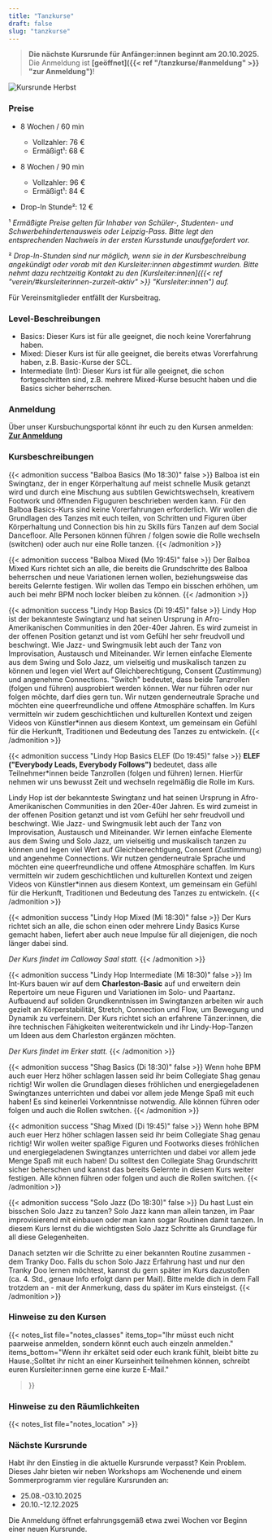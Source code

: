 ```yaml
---
title: "Tanzkurse"
draft: false
slug: "tanzkurse"
---
```


[//]: # (![Kursplan Herbst 2024]&#40;../schedule_herbst_2024_ohne_websiteinfo_v4.png&#41;)

> **Die nächste Kursrunde für Anfänger:innen beginnt am 20.10.2025.** Die Anmeldung ist **[geöffnet]({{< ref "/tanzkurse/#anmeldung" >}} "zur Anmeldung")**!

![Kursrunde Herbst](../2025-10_schedule_autumn_small_v2.png)

### Preise
- 8 Wochen / 60 min
  - Vollzahler: 76 €
  - Ermäßigt¹: 68 €

- 8 Wochen / 90 min
  - Vollzahler: 96 €
  - Ermäßigt¹: 84 €

- Drop-In Stunde²: 12 €

¹ *Ermäßigte Preise gelten für Inhaber von Schüler-, Studenten- und Schwerbehindertenausweis oder Leipzig-Pass. Bitte legt den entsprechenden Nachweis in der ersten Kursstunde unaufgefordert vor.*

² *Drop-In-Stunden sind nur möglich, wenn sie in der Kursbeschreibung angekündigt oder vorab mit den Kursleiter:innen abgestimmt wurden.
Bitte nehmt dazu rechtzeitig Kontakt zu den [Kursleiter:innen]({{< ref "verein/#kursleiterinnen-zurzeit-aktiv" >}} "Kursleiter:innen") auf.*

Für Vereinsmitglieder entfällt der Kursbeitrag. 

### Level-Beschreibungen
- Basics: Dieser Kurs ist für alle geeignet, die noch keine Vorerfahrung haben. 
- Mixed: Dieser Kurs ist für alle geeignet, die bereits etwas Vorerfahrung haben, z.B. Basic-Kurse der SCL.
- Intermediate (Int): Dieser Kurs ist für alle geeignet, die schon fortgeschritten sind, z.B. mehrere Mixed-Kurse besucht haben und die Basics sicher beherrschen.

### Anmeldung
Über unser Kursbuchungsportal könnt ihr euch zu den Kursen anmelden:
**[Zur Anmeldung](https://scl.swinggeeks.de/SCL2025-10/)**

### Kursbeschreibungen

{{< admonition success "Balboa Basics (Mo 18:30)" false >}}
Balboa ist ein Swingtanz, der in enger Körperhaltung auf meist schnelle Musik getanzt wird und durch eine Mischung aus subtilen Gewichtswechseln, kreativem Footwork und öffnenden Figuguren beschrieben werden kann.
Für den Balboa Basics-Kurs sind keine Vorerfahrungen erforderlich. Wir wollen die Grundlagen des Tanzes mit euch teilen, von Schritten und Figuren über Körperhaltung und Connection bis hin zu Skills fürs Tanzen auf dem Social Dancefloor.
Alle Personen können führen / folgen sowie die Rolle wechseln (switchen) oder auch nur eine Rolle tanzen.
{{< /admonition >}}

{{< admonition success "Balboa Mixed (Mo 19:45)" false >}}
Der Balboa Mixed Kurs richtet sich an alle, die bereits die Grundschritte des Balboa beherrschen und neue Variationen lernen wollen, beziehungsweise das bereits Gelernte festigen. Wir wollen das Tempo ein bisschen erhöhen, um auch bei mehr BPM noch locker bleiben zu können.
{{< /admonition >}}

[//]: # ({{< admonition success "Balboa Intermediate &#40;Di 18:30&#41;" false >}})
[//]: # (Aufbauend auf Balboa-Basics Figuren arbeiten wir in diesem Kurs erneut an spannenden Technikkombinationen sowie an Feinheiten im gemeinsamen Tanz. Wenn du Lust hast dich in Details zu verlieben und daran zu arbeiten, dass auch komplexe Abläufe sich im Paar weich und connected anfühlen, bist du bei uns richtig.)
[//]: # ({{< /admonition >}})

{{< admonition success "Lindy Hop Basics (Di 19:45)" false >}}
Lindy Hop ist der bekannteste Swingtanz und hat seinen Ursprung in Afro-Amerikanischen Communities in den 20er-40er Jahren. Es wird zumeist in der offenen Position getanzt und ist vom Gefühl her sehr freudvoll und beschwingt. Wie Jazz- und Swingmusik lebt auch der Tanz von Improvisation, Austausch und Miteinander. Wir lernen einfache Elemente aus dem Swing und Solo Jazz, um vielseitig und musikalisch tanzen zu können und legen viel Wert auf Gleichberechtigung, Consent (Zustimmung) und angenehme Connections. "Switch" bedeutet, dass beide Tanzrollen (folgen und führen) ausprobiert werden können. Wer nur führen oder nur folgen möchte, darf dies gern tun. Wir nutzen genderneutrale Sprache und möchten eine queerfreundliche und offene Atmosphäre schaffen. Im Kurs vermitteln wir zudem geschichtlichen und kulturellen Kontext und zeigen Videos von Künstler*innen aus diesem Kontext, um gemeinsam ein Gefühl für die Herkunft, Traditionen und Bedeutung des Tanzes zu entwickeln.
{{< /admonition >}}

{{< admonition success "Lindy Hop Basics ELEF (Do 19:45)" false >}}
**ELEF ("Everybody Leads, Everybody Follows")** bedeutet, dass alle Teilnehmer*innen beide Tanzrollen (folgen und führen) lernen. Hierfür nehmen wir uns bewusst Zeit und wechseln regelmäßig die Rolle im Kurs.

Lindy Hop ist der bekannteste Swingtanz und hat seinen Ursprung in Afro-Amerikanischen Communities in den 20er-40er Jahren. Es wird zumeist in der offenen Position getanzt und ist vom Gefühl her sehr freudvoll und beschwingt. Wie Jazz- und Swingmusik lebt auch der Tanz von Improvisation, Austausch und Miteinander. Wir lernen einfache Elemente aus dem Swing und Solo Jazz, um vielseitig und musikalisch tanzen zu können und legen viel Wert auf Gleichberechtigung, Consent (Zustimmung) und angenehme Connections. Wir nutzen genderneutrale Sprache und möchten eine queerfreundliche und offene Atmosphäre schaffen. Im Kurs vermitteln wir zudem geschichtlichen und kulturellen Kontext und zeigen Videos von Künstler*innen aus diesem Kontext, um gemeinsam ein Gefühl für die Herkunft, Traditionen und Bedeutung des Tanzes zu entwickeln.
{{< /admonition >}}

{{< admonition success "Lindy Hop Mixed (Mi 18:30)" false >}}
Der Kurs richtet sich an alle, die schon einen oder mehrere Lindy Basics Kurse gemacht haben, liefert aber auch neue Impulse für all diejenigen, die noch länger dabei sind.

*Der Kurs findet im Calloway Saal statt.*
{{< /admonition >}}

{{< admonition success "Lindy Hop Intermediate (Mi 18:30)" false >}}
Im Int-Kurs bauen wir auf dem **Charleston-Basic** auf und erweitern dein Repertoire um neue Figuren und Variationen im Solo- und Paartanz. Aufbauend auf soliden Grundkenntnissen im Swingtanzen arbeiten wir auch gezielt an Körperstabilität, Stretch, Connection und Flow, um Bewegung und Dynamik zu verfeinern. Der Kurs richtet sich an erfahrene Tänzer:innen, die ihre technischen Fähigkeiten weiterentwickeln und ihr Lindy-Hop-Tanzen um Ideen aus dem Charleston ergänzen möchten.

*Der Kurs findet im Erker statt.*
{{< /admonition >}}

[//]: # ({{< admonition success "Balboa & Shag Practice Time &#40;Mo 19:30&#41;" false >}})
[//]: # (Hier könnt ihr in Eigenregie üben.)
[//]: # ({{< /admonition >}})

[//]: # ({{< admonition success "Showtraining / Tranky Doo &#40;Mo 19:45&#41;" false >}})
[//]: # (Der Kurs dient dem Erarbeiten einer kleinen **Showeinlage zum Swing Pavillon** am 14.9.2025. Es gibt 3 Kurseinheiten &#40;am 25.8., 1.9., 8.9.&#41; und eine Generalprobe am 12.9. Da die Zeit zum Einüben etwas begrenzt ist, solltet ihr schon Solo Jazz Erfahrung mitbringen. Am besten habt ihr den **Tranky Doo** sogar schon mal getanzt und möchtet ihn auffrischen.)
[//]: # (*Das Showtraining ist kostenlos, aber meldet euch bitte vorher an!*)
[//]: # (*Wenn ihr den Tranky Doo schon könnt, kommt gerne auch nur zur Generalprobe am 12. September und/oder tanzt direkt bei der Show beim Swing Pavillon mit!*)
[//]: # (*Der Kurs findet im Erker statt.*)
[//]: # ({{< /admonition >}})

[//]: # ({{< admonition success "Jazz + Lindy Hop Mixed &#40;Mi 18:00&#41;" false >}})
[//]: # (In diesem Kurs wird sowohl solo als auch im Paar getanzt. Beide Formen sind Bestandteile des Lindy Hop. Wie Jazz- und Swingmusik lebt auch der Tanz von Improvisation, Austausch und Miteinander. Wir lernen Elemente aus dem Swing und Solo Jazz, um vielseitig und musikalisch miteinander tanzen zu können.)
[//]: # (Der Kurs richtet sich an alle, die schon einen oder mehrere Lindy Basics Kurse gemacht haben, liefert aber auch neue Impulse für all diejenigen, die noch länger dabei sind.)
[//]: # (Solo Jazz &#40;auch: Authentic Jazz oder Vernacular Jazz&#41; hat seinen Ursprung in Schwarzen Kulturkreisen &#40;insbesondere Afro-Amerikanischen Communities&#41; und wird häufig in Verbindung mit Paartänzen wie Lindy Hop aber auch für sich stehend getanzt. In diesem Kurs werden wir die Musik nutzen, um uns durch Rhythmen und Bewegungen zu führen, um Swing und Jazz Musik aber auch die eigenen Ideen, Emotionen und Eigenheiten auszudrücken.)
[//]: # (Einen Großteil der Zeit werden wir aber natürlich auch Lindy Hop als Paartanz widmen. Dazu gehören Figuren, aber vor allem auch wichtige grundlegende Techniken, die uns noch lange begleiten werden.)
[//]: # (Alle Personen können führen und folgen und die Rolle wechseln &#40;switchen&#41; oder nur eine Rolle tanzen. Wir nutzen genderneutrale Sprache und möchten eine queerfreundliche, offene Atmosphäre schaffen, mit Fokus auf Consent und Gleichberechtigung in der Tanzpartnerschaft.)
[//]: # ({{< /admonition >}})

{{< admonition success "Shag Basics (Di 18:30)" false >}}
Wenn hohe BPM auch euer Herz höher schlagen lassen seid ihr beim Collegiate Shag genau richtig! Wir wollen die Grundlagen dieses fröhlichen und energiegeladenen Swingtanzes unterrichten und dabei vor allem jede Menge Spaß mit euch haben! Es sind keinerlei Vorkenntnisse notwendig. Alle können führen oder folgen und auch die Rollen switchen.
{{< /admonition >}}

{{< admonition success "Shag Mixed (Di 19:45)" false >}}
Wenn hohe BPM auch euer Herz höher schlagen lassen seid ihr beim Collegiate Shag genau richtig! Wir wollen weiter spaßige Figuren und Footworks dieses fröhlichen und energiegeladenen Swingtanzes unterrichten und dabei vor allem jede Menge Spaß mit euch haben! Du solltest den Collegiate Shag Grundschritt sicher beherschen und kannst das bereits Gelernte in diesem Kurs weiter festigen. Alle können führen oder folgen und auch die Rollen switchen.
{{< /admonition >}}

{{< admonition success "Solo Jazz (Do 18:30)" false >}}
Du hast Lust ein bisschen Solo Jazz zu tanzen? Solo Jazz kann man allein tanzen, im Paar improvisierend mit einbauen oder man kann sogar Routinen damit tanzen. In diesem Kurs lernst du die wichtigsten Solo Jazz Schritte als Grundlage für all diese Gelegenheiten. 

Danach setzten wir die Schritte zu einer bekannten Routine zusammen -  dem Tranky Doo. Falls du schon Solo Jazz Erfahrung hast und nur den Tranky Doo lernen möchtest, kannst du gern später im Kurs dazustoßen (ca. 4. Std., genaue Info erfolgt dann per Mail). Bitte melde dich in dem Fall trotzdem an - mit der Anmerkung, dass du später im Kurs einsteigst.
{{< /admonition >}}

[//]: # ({{< admonition success "Freies Training &#40;Di 18:30 & Do 18:00&#41;" false >}})
[//]: # (Hier könnt ihr mit unserer BT-Box in Eigenregie üben, wenn der parallel laufende Kurs stattfindet.)
[//]: # ({{< /admonition >}})

### Hinweise zu den Kursen
{{< notes_list file="notes_classes"
items_top="Ihr müsst euch nicht paarweise anmelden, sondern könnt euch auch einzeln anmelden."
items_bottom="Wenn ihr erkältet seid oder euch krank fühlt, bleibt bitte zu Hause.;Solltet ihr nicht an einer Kurseinheit teilnehmen können, schreibt euren Kursleiter:innen gerne eine kurze E-Mail."
>}}

### Hinweise zu den Räumlichkeiten
{{< notes_list file="notes_location" >}}

### Nächste Kursrunde
Habt ihr den Einstieg in die aktuelle Kursrunde verpasst? Kein Problem. Dieses Jahr bieten wir neben Workshops am Wochenende und einem Sommerprogramm vier reguläre Kursrunden an:
- 25.08.-03.10.2025
- 20.10.-12.12.2025

Die Anmeldung öffnet erfahrungsgemäß etwa zwei Wochen vor Beginn einer neuen Kursrunde. 

[//]: # (Wir kündigen die Öffnung der Anmeldung im Vorfeld auch unter [Aktuelles]&#40;{{< ref "/aktuelles" >}} "Aktuelles"&#41;, in unserer [Facebook-Gruppe]&#40;https://www.facebook.com/groups/swingconnection.leipzig&#41; und auf [Instagram]&#40;https://www.instagram.com/swingconnectionleipzig/&#41; an.)
